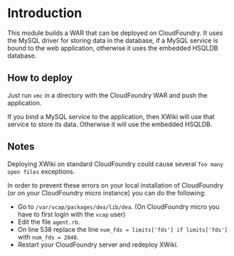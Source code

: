 Introduction
============

This module builds a WAR that can be deployed on CloudFoundry. It uses the MySQL driver for storing data in the database, if a MySQL service is bound to the web application, otherwise it uses the embedded HSQLDB database.

How to deploy
-------------

Just run `vmc` in a directory with the CloudFoundry WAR and push the application.

If you bind a MySQL service to the application, then XWiki will use that service to store its data. Otherwise it will use the embedded HSQLDB.

Notes
-----

Deploying XWiki on standard CloudFoundry could cause several `Too many open files` exceptions. 

In order to prevent these errors on your local installation of CloudFoundry (or on your CloudFoundry micro instance) you can do the following:

* Go to `/var/vcap/packages/dea/lib/dea`. (On CloudFoundry micro you have to first login with the `vcap` user)
* Edit the file `agent.rb`.
* On line 538 replace the line `num_fds = limits['fds'] if limits['fds']` with `num_fds = 2048`.
* Restart your CloudFoundry server and redeploy XWiki.
